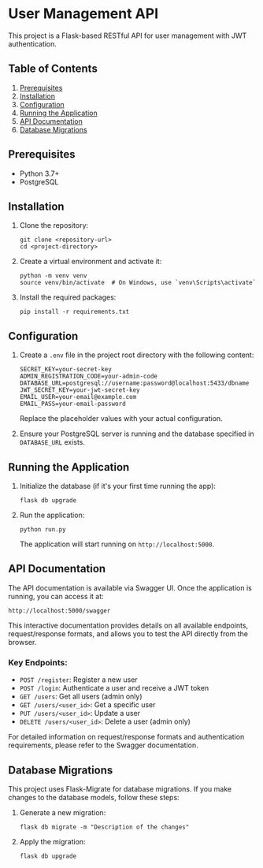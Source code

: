 # User Management API

This project is a Flask-based RESTful API for user management with JWT authentication.

## Table of Contents

1. [Prerequisites](#prerequisites)
2. [Installation](#installation)
3. [Configuration](#configuration)
4. [Running the Application](#running-the-application)
5. [API Documentation](#api-documentation)
6. [Database Migrations](#database-migrations)

## Prerequisites

- Python 3.7+
- PostgreSQL

## Installation

1. Clone the repository:

   ```
   git clone <repository-url>
   cd <project-directory>
   ```

2. Create a virtual environment and activate it:

   ```
   python -m venv venv
   source venv/bin/activate  # On Windows, use `venv\Scripts\activate`
   ```

3. Install the required packages:
   ```
   pip install -r requirements.txt
   ```

## Configuration

1. Create a `.env` file in the project root directory with the following content:

   ```
   SECRET_KEY=your-secret-key
   ADMIN_REGISTRATION_CODE=your-admin-code
   DATABASE_URL=postgresql://username:password@localhost:5433/dbname
   JWT_SECRET_KEY=your-jwt-secret-key
   EMAIL_USER=your-email@example.com
   EMAIL_PASS=your-email-password
   ```

   Replace the placeholder values with your actual configuration.

2. Ensure your PostgreSQL server is running and the database specified in `DATABASE_URL` exists.

## Running the Application

1. Initialize the database (if it's your first time running the app):

   ```
   flask db upgrade
   ```

2. Run the application:

   ```
   python run.py
   ```

   The application will start running on `http://localhost:5000`.

## API Documentation

The API documentation is available via Swagger UI. Once the application is running, you can access it at:

```
http://localhost:5000/swagger
```

This interactive documentation provides details on all available endpoints, request/response formats, and allows you to test the API directly from the browser.

### Key Endpoints:

- `POST /register`: Register a new user
- `POST /login`: Authenticate a user and receive a JWT token
- `GET /users`: Get all users (admin only)
- `GET /users/<user_id>`: Get a specific user
- `PUT /users/<user_id>`: Update a user
- `DELETE /users/<user_id>`: Delete a user (admin only)

For detailed information on request/response formats and authentication requirements, please refer to the Swagger documentation.

## Database Migrations

This project uses Flask-Migrate for database migrations. If you make changes to the database models, follow these steps:

1. Generate a new migration:

   ```
   flask db migrate -m "Description of the changes"
   ```

2. Apply the migration:
   ```
   flask db upgrade
   ```
